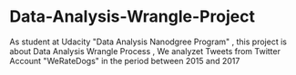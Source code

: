 # Data-Analysis-Wrangle-Project
As student at Udacity "Data Analysis Nanodgree Program" , this project is about Data Analysis Wrangle Process , We analyzet Tweets from Twitter Account "WeRateDogs" in the period between 2015 and 2017
